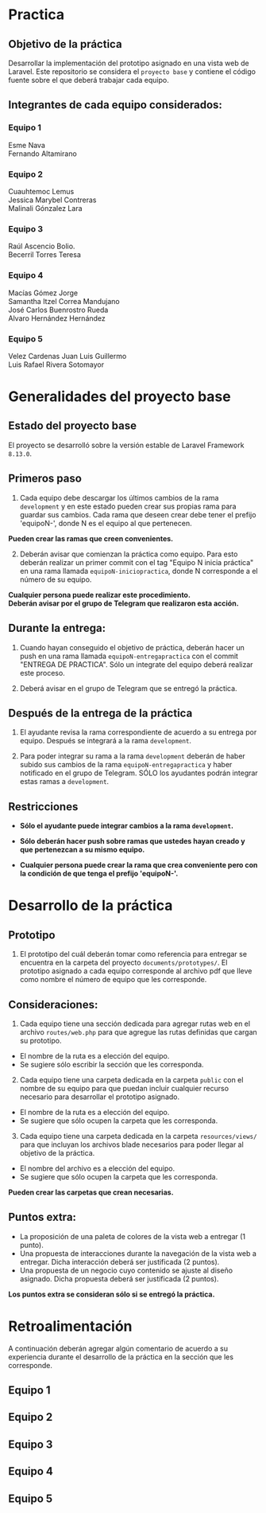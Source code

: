 # Practica

## Objetivo de la práctica
Desarrollar la implementación del prototipo asignado en una vista web de Laravel. Este repositorio se considera el `proyecto base` y contiene el código fuente sobre el que deberá trabajar cada equipo.

## Integrantes de cada equipo considerados:

### Equipo 1

Esme Nava  
Fernando Altamirano  


### Equipo 2

Cuauhtemoc Lemus   
Jessica Marybel Contreras   
Malinali Gónzalez Lara   

### Equipo 3

Raúl Ascencio Bolio.  
Becerril Torres Teresa    

### Equipo 4

Macías Gómez Jorge  
Samantha Itzel Correa Mandujano  
José Carlos Buenrostro Rueda  
Alvaro Hernández Hernández  

### Equipo 5

Velez Cardenas Juan Luis Guillermo  
Luis Rafael Rivera Sotomayor  


# Generalidades del proyecto base

## Estado del proyecto base

El proyecto se desarrolló sobre la versión estable de Laravel Framework `8.13.0`.

## Primeros paso

1. Cada equipo debe descargar los últimos cambios de la rama `development` y en este estado pueden crear sus propias rama para guardar sus cambios. Cada rama que deseen crear debe tener el prefijo 'equipoN-', donde N es el equipo al que pertenecen.  

**Pueden crear las ramas que creen convenientes.**

2. Deberán avisar que comienzan la práctica como equipo. Para esto deberán realizar un primer commit con el tag "Equipo N inicia práctica" en una rama llamada `equipoN-iniciopractica`, donde N corresponde a el número de su equipo.  

**Cualquier persona puede realizar este procedimiento.**  
**Deberán avisar por el grupo de Telegram que realizaron esta acción.**  

## Durante la entrega:

1. Cuando hayan conseguido el objetivo de práctica, deberán hacer un push en una rama llamada `equipoN-entregapractica` con el commit "ENTREGA DE PRACTICA". Sólo un integrate del equipo deberá realizar este proceso.

4. Deberá avisar en el grupo de Telegram que se entregó la práctica.

## Después de la entrega de la práctica

1. El ayudante revisa la rama correspondiente de acuerdo a su entrega por equipo. Después se integrará a la rama `development`.

3. Para poder integrar su rama a la rama `development` deberán de haber subido sus cambios de la rama `equipoN-entregapractica` y haber notificado en el grupo de Telegram. SÓLO los ayudantes podrán integrar estas ramas a `development`.

## Restricciones

- **Sólo el ayudante puede integrar cambios a la rama `development`.**  

- **Sólo deberán hacer push sobre ramas que ustedes hayan creado y que pertenezcan a su mismo equipo.**  

- **Cualquier persona puede crear la rama que crea conveniente pero con la condición de que tenga el prefijo 'equipoN-'.**  

# Desarrollo de la práctica

## Prototipo

1. El prototipo del cuál deberán tomar como referencia para entregar se encuentra en la carpeta del proyecto `documents/prototypes/`. El prototipo asignado a cada equipo corresponde al archivo pdf que lleve como nombre el número de equipo que les corresponde.

## Consideraciones:

1. Cada equipo tiene una sección dedicada para agregar rutas web en el archivo `routes/web.php` para que agregue las rutas definidas que cargan su prototipo.
- El nombre de la ruta es a elección del equipo.
- Se sugiere sólo escribir la sección que les corresponda.

2. Cada equipo tiene una carpeta dedicada en la carpeta `public` con el nombre de su equipo para que puedan incluir cualquier recurso necesario para desarrollar el prototipo asignado.
- El nombre de la ruta es a elección del equipo.
- Se sugiere que sólo ocupen la carpeta que les corresponda.

3. Cada equipo tiene una carpeta dedicada en la carpeta `resources/views/` para que incluyan los archivos blade necesarios para poder llegar al objetivo de la práctica.
- El nombre del archivo es a elección del equipo.
- Se sugiere que sólo ocupen la carpeta que les corresponda.

**Pueden crear las carpetas que crean necesarias.**

## Puntos extra:
- La proposición de una paleta de colores de la vista web a entregar (1 punto).
- Una propuesta de interacciones durante la navegación de la vista web a entregar. Dicha interacción deberá ser justificada (2 puntos).
- Una propuesta de un negocio cuyo contenido se ajuste al diseño asignado. Dicha propuesta deberá ser justificada (2 puntos).

**Los puntos extra se consideran sólo si se entregó la práctica.**

# Retroalimentación
A continuación deberán agregar algún comentario de acuerdo a su experiencia durante el desarrollo de la práctica en la sección que les corresponde.

## Equipo 1

## Equipo 2

## Equipo 3

## Equipo 4

## Equipo 5
